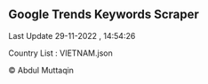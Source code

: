 

## Google Trends Keywords Scraper 
 
Last Update 29-11-2022 , 14:54:26

Country List :
VIETNAM.json



© Abdul Muttaqin 
